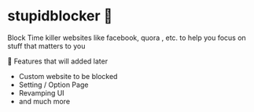 # stupidblocker :no_entry_sign: 
Block Time killer websites like facebook, quora , etc. to help you focus on stuff that matters to you

:construction: Features that will added later

* Custom website to be blocked
* Setting / Option Page
* Revamping UI
* and much more
